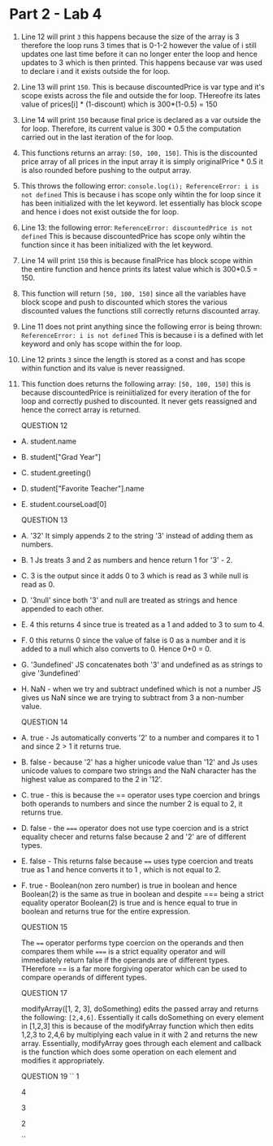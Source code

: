 # Part 2 - Lab 4 

1. Line 12 will print ``3`` this happens because the size of the array is 3 therefore the loop runs 3 times that is 0-1-2 however the value of i still updates one last time before it can no longer enter the loop and hence updates to 3 which is then printed. This happens because var was used to declare i and it exists outside the for loop.
2. Line 13 will print ``150``. This is because discountedPrice is var type and it's scope exists across the file and outside the for loop. THereofre its lates value of prices[i] * (1-discount) which is 300*(1-0.5) = 150 
3. Line 14 will print ``150`` because final price is declared as a var outside the for loop. Therefore, its current value is 300 * 0.5 the computation carried out in the last iteration of the for loop.
4. This functions returns an array: ``[50, 100, 150]``. This is the discounted price array of all prices in the input array it is simply originalPrice * 0.5 it is also rounded before pushing to the output array. 
5. This throws the following error: `` console.log(i); ReferenceError: i is not defined `` This is because i has scope only wihtin the for loop since it has been initialized with the let keyword. let essentially has block scope and hence i does not exist outside the for loop.
6. Line 13: the following error: `` ReferenceError: discountedPrice is not defined `` This is because discountedPrice has scope only wihtin the function since it has been initialized with the let keyword.
7. Line 14 will print ``150`` this is because finalPrice has block scope within the entire function and hence prints its latest value which is 300*0.5 = 150.
8. This function will return `` [50, 100, 150] `` since all the variables have block scope and push to discounted which stores the various discounted values the functions still correctly returns discounted array.
9. Line 11 does not print anything since the following error is being thrown: `` ReferenceError: i is not defined ``
This is because i is a defined with let keyword and only has scope within the for loop.

10. Line 12 prints `` 3 `` since the length is stored as a const and has scope within function and its value is never reassigned. 
                   
11.  This function does returns the following array: `` [50, 100, 150] `` this is because discountedPrice is reiniitialized for every iteration of the for loop and correctly pushed to discounted. It never gets reassigned and hence the correct array is returned. 

     QUESTION 12 
* A. student.name
* B. student["Grad Year"]
* C. student.greeting()
* D. student["Favorite Teacher"].name
* E. student.courseLoad[0]

     QUESTION 13 

* A. '32' It simply appends 2 to the string '3' instead of adding them as numbers.
* B. 1 Js treats 3 and 2 as numbers and hence return 1 for '3' - 2.
* C. 3 is the output since it adds 0 to 3 which is read as 3 while null is read as 0. 
* D. '3null' since both '3' and null are treated as strings and hence appended to each other. 
* E. 4 this returns 4 since true is treated as a 1 and added to 3 to sum to 4. 
* F. 0 this returns 0 since the value of false is 0 as a number and it is added to a null which also converts to 0. Hence 0+0 = 0. 
* G. '3undefined' JS concatenates both '3' and undefined as as strings to give '3undefined' 
* H. NaN - when we try and subtract undefined which is not a number JS gives us NaN since we are trying to subtract from 3 a non-number value. 

     QUESTION 14 
 
 *  A. true - Js automatically converts '2' to a number and compares it to 1 and since 2 > 1 it returns true.
 *   B. false - because '2' has a higher unicode value than '12' and Js  uses unicode values to compare two strings and the NaN character has the highest value as compared to the 2 in '12'. 
 *    C. true - this is because the == operator uses type coercion and brings both operands to numbers and since the number 2 is equal to 2, it returns true. 
 * D. false - the ` === ` operator does not use type coercion and is a strict equality checer and returns false because 2 and '2' are of different types. 
 * E. false - This returns false because ``==`` uses type coercion and treats true as 1 and hence converts it to 1 , which is not equal to 2. 
 * F. true - Boolean(non zero number) is true in boolean and hence Boolean(2) is the same as true in boolean and despite === being a strict equality operator Boolean(2) is true and is hence equal to true in boolean and returns true for the entire expression. 

     QUESTION 15  

    The `` == `` operator performs type coercion on the operands and then compares them while `` === `` is a strict equality operator and will immediately return false if the operands are of different types. THerefore == is a far more forgiving operator which can be used to compare operands of different types. 

     QUESTION 17  

    modifyArray([1, 2, 3], doSomething) edits the passed array and returns the following: ``[2,4,6]``. Essentially it calls doSomething on every element in [1,2,3] this is because of the modifyArray function which then edits 1,2,3 to 2,4,6 by multiplying each value in it with 2 and returns the new array. Essentially, modifyArray goes through each element and callback is the function which does some operation on each element and modifies it appropriately.

    QUESTION 19
    ``
    1  

    4  

    3  

    2  

    ``